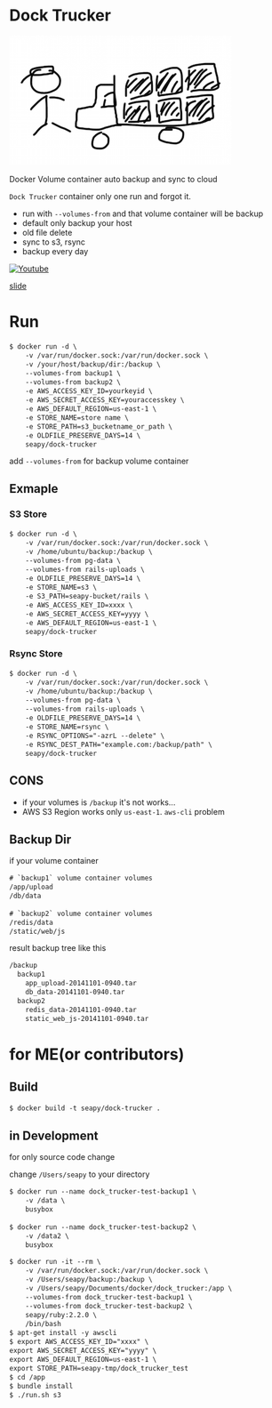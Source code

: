 # Dock Trucker

![Dock Trucker](images/dock-trucker-logo.png "Dock Trucker")

Docker Volume container auto backup and sync to cloud

`Dock Trucker` container only one run and forgot it.

* run with `--volumes-from` and that volume container will be backup
* default only backup your host
* old file delete
* sync to s3, rsync
* backup every day

[![Youtube](http://img.youtube.com/vi/peqidRTwTEs/0.jpg)](http://youtu.be/peqidRTwTEs)

[slide](http://slides.com/seapy/dock-trucker)


# Run

```
$ docker run -d \
    -v /var/run/docker.sock:/var/run/docker.sock \
    -v /your/host/backup/dir:/backup \
    --volumes-from backup1 \
    --volumes-from backup2 \
    -e AWS_ACCESS_KEY_ID=yourkeyid \
    -e AWS_SECRET_ACCESS_KEY=youraccesskey \
    -e AWS_DEFAULT_REGION=us-east-1 \
    -e STORE_NAME=store name \
    -e STORE_PATH=s3_bucketname_or_path \
    -e OLDFILE_PRESERVE_DAYS=14 \
    seapy/dock-trucker
```

add `--volumes-from` for backup volume container

## Exmaple 

### S3 Store

```
$ docker run -d \
    -v /var/run/docker.sock:/var/run/docker.sock \
    -v /home/ubuntu/backup:/backup \
    --volumes-from pg-data \
    --volumes-from rails-uploads \
    -e OLDFILE_PRESERVE_DAYS=14 \
    -e STORE_NAME=s3 \
    -e S3_PATH=seapy-bucket/rails \
    -e AWS_ACCESS_KEY_ID=xxxx \
    -e AWS_SECRET_ACCESS_KEY=yyyy \
    -e AWS_DEFAULT_REGION=us-east-1 \
    seapy/dock-trucker
```

### Rsync Store

```
$ docker run -d \
    -v /var/run/docker.sock:/var/run/docker.sock \
    -v /home/ubuntu/backup:/backup \
    --volumes-from pg-data \
    --volumes-from rails-uploads \
    -e OLDFILE_PRESERVE_DAYS=14 \
    -e STORE_NAME=rsync \
    -e RSYNC_OPTIONS="-azrL --delete" \
    -e RSYNC_DEST_PATH="example.com:/backup/path" \
    seapy/dock-trucker
```

## CONS

* if your volumes is `/backup` it's not works...
* AWS S3 Region works only `us-east-1`. `aws-cli` problem


## Backup Dir

if your volume container 

```
# `backup1` volume container volumes
/app/upload
/db/data

# `backup2` volume container volumes
/redis/data
/static/web/js
```

result backup tree like this

```
/backup
  backup1
    app_upload-20141101-0940.tar
    db_data-20141101-0940.tar
  backup2
    redis_data-20141101-0940.tar
    static_web_js-20141101-0940.tar
```


# for ME(or contributors)

## Build

```
$ docker build -t seapy/dock-trucker .
```

## in Development

for only source code change

change `/Users/seapy` to your directory

```
$ docker run --name dock_trucker-test-backup1 \
    -v /data \
    busybox

$ docker run --name dock_trucker-test-backup2 \
    -v /data2 \
    busybox
```

```
$ docker run -it --rm \
    -v /var/run/docker.sock:/var/run/docker.sock \
    -v /Users/seapy/backup:/backup \
    -v /Users/seapy/Documents/docker/dock_trucker:/app \
    --volumes-from dock_trucker-test-backup1 \
    --volumes-from dock_trucker-test-backup2 \
    seapy/ruby:2.2.0 \
    /bin/bash
$ apt-get install -y awscli
$ export AWS_ACCESS_KEY_ID="xxxx" \
export AWS_SECRET_ACCESS_KEY="yyyy" \
export AWS_DEFAULT_REGION=us-east-1 \
export STORE_PATH=seapy-tmp/dock_trucker_test
$ cd /app
$ bundle install
$ ./run.sh s3
```

